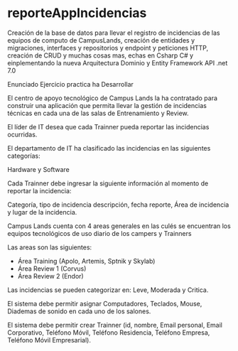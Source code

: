 # reporteAppIncidencias
Creación de la base de datos para llevar el registro de incidencias de las equipos de computo de CampusLands, creación de entidades y migraciones, interfaces y repositorios y endpoint y peticiones HTTP, creación de CRUD y muchas cosas mas, echas en Csharp C# y einplementando la nueva Arquitectura Dominio y Entity Framework API .net 7.0


Enunciado Ejercicio practica ha Desarrollar

El centro de apoyo tecnológico de Campus Lands la ha contratado para construir una aplicación que permita llevar la gestión de incidencias técnicas en cada una de las salas de Entrenamiento y Review.

El líder de IT desea que cada Trainner pueda reportar las incidencias ocurridas.

El departamento de IT ha clasificado las incidencias en las siguientes categorías:

Hardware y Software

Cada Trainner debe ingresar la siguiente información al momento de reportar la incidencia:

Categoría, tipo de incidencia descripción, fecha reporte, Área de incidencia y lugar de la incidencia.

Campus Lands cuenta con 4 areas generales en las culés se encuentran los equipos tecnológicos de uso diario de los campers y Trainners 

Las areas son las siguientes:
* Área Training (Apolo, Artemis, Sptnik y Skylab)
* Área Review 1 (Corvus)
* Área Review 2 (Endor)

Las incidencias se pueden categorizar en: Leve, Moderada y Critica.

El sistema debe permitir asignar Computadores, Teclados, Mouse, Diademas de sonido en cada uno de los salones.

El sistema debe permitir crear Trainner (id, nombre, Email personal, Email Corporativo, Teléfono Móvil, Teléfono Residencia, Teléfono Empresa, Teléfono Móvil Empresarial). 


